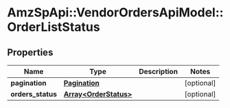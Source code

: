# AmzSpApi::VendorOrdersApiModel::OrderListStatus

## Properties
Name | Type | Description | Notes
------------ | ------------- | ------------- | -------------
**pagination** | [**Pagination**](Pagination.md) |  | [optional] 
**orders_status** | [**Array&lt;OrderStatus&gt;**](OrderStatus.md) |  | [optional] 


